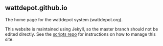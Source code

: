 wattdepot.github.io
-------------------

The home page for the wattdepot system (wattdepot.org). 

This website is maintained using Jekyll, so the master branch should not be edited directly. See the [scripts repo](https://github.com/wattdepot/scripts) for instructions on how to manage this site.
